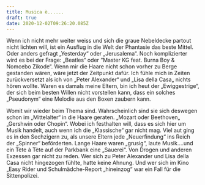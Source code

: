 ```yaml
---
title: Musica è......
draft: true
date: 2020-12-02T09:26:20.085Z
---
```

Wenn ich nicht mehr weiter weiss und sich die graue Nebeldecke partout nicht lichten will, ist ein Ausflug in die Welt der Phantasie das beste Mittel.  Oder anders gefragt „Yesterday“ oder „Jerusalema“.  Noch komplizierter wird es bei der Frage: „Beatles“ oder “Master KG feat. Burna Boy & Nomcebo Zikode“. Wenn mir die Haare nicht schon vorher zu Berge gestanden wären, wäre jetzt der Zeitpunkt dafür. Ich fühle mich in Zeiten zurückversetzt als ich von „Peter Alexander“ und „Lisa della Casa„ nichts hören wollte. Waren es damals meine Eltern, bin ich heut der „Ewiggestrige“, der sich beim besten Willen nicht vorstellen kann, dass ein solches „Pseudonym“ eine Melodie aus den Boxen zaubern kann. 

Womit wir wieder beim Thema sind. Wahrscheinlich sind sie sich deswegen schon im „Mittelalter“ in die Haare geraten. „Mozart oder Beethoven„ „Gershwin oder Chopin“. Wobei ich festhalten will, dass es sich hier um Musik handelt, auch wenn ich die „Klassische“ gar nicht mag. Viel aut ging es in den Sechzigern zu, als unsere Eltern jede „Neuerfindung“ ins Reich der „Spinner“ beförderten. Lange Haare waren „grusig“, laute Musik....und ein Tète à Tète auf der Parkbank eine „Sauerei“. Von Drogen und anderen Exzessen gar nicht zu reden. Wer sich zu Peter Alexander und Lisa della Casa nicht hingezogen fühlte, hatte keine Ahnung. Und wer sich im Kino „Easy Rider und Schulmädche-Report „hineinzog“ war ein Fall für die Sittenpolizei.